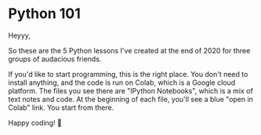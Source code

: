 # Python 101
Heyyy,

So these are the 5 Python lessons I've created at the end of 2020 for three groups of audacious friends.

If you'd like to start programming, this is the right place.
You don't need to install anything, and the code is run on Colab, which is a Google cloud platform. The files you see there are "IPython Notebooks", which is a mix of text notes and code. At the beginning of each file, you'll see a blue "open in Colab" link. You start from there.

Happy coding! 🙂
